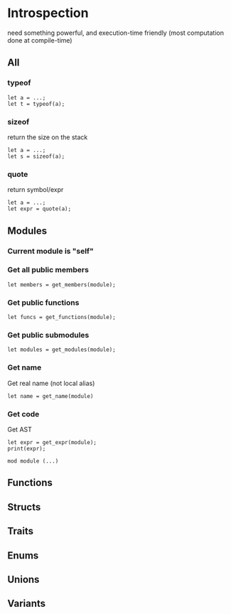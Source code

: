 # Introspection

need something powerful, and execution-time friendly (most computation done at compile-time)

## All

### typeof

```
let a = ...;
let t = typeof(a);
```

### sizeof

return the size on the stack

```
let a = ...;
let s = sizeof(a);
```

### quote

return symbol/expr

```
let a = ...;
let expr = quote(a);
```

## Modules

### Current module is "self"

### Get all public members

```
let members = get_members(module);
```

### Get public functions

```
let funcs = get_functions(module);
```

### Get public submodules

```
let modules = get_modules(module);
```

### Get name

Get real name (not local alias)

```
let name = get_name(module)
```

### Get code

Get AST

```
let expr = get_expr(module);
print(expr);
```

```
mod module (...)
```

## Functions

## Structs

## Traits

## Enums

## Unions

## Variants
